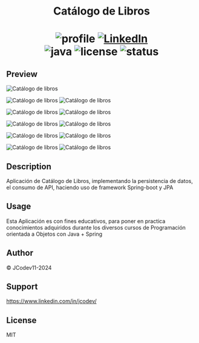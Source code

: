 <h1 align="center">Catálogo de Libros</h1>
<h1 align="center">
  <img alt="profile" src="https://img.shields.io/badge/JCodev-LiterAlura%20-blue">
  <a href="https://linkedin.com/in/JCodev11">
    <img alt="LinkedIn" src="https://img.shields.io/badge/Linkedin-JCodev11-48ecb1?style=flat&logo=linkedin">
  </a><br>
  
  
  <img alt="java" src="https://img.shields.io/badge/Java-red">
  <img alt="license" src="https://img.shields.io/badge/License-MIT-green">
  <img alt="status" src="https://img.shields.io/badge/Status-Online-Red">
    
</h1>

## Preview
![Catálogo de libros](img/LiterAlura-Menu.jpg)

![Catálogo de libros](img/LiterAlura-opc1.jpg) ![Catálogo de libros](img/LiterAlura-result1.jpg)

![Catálogo de libros](img/LiterAlura-opc2.jpg) ![Catálogo de libros](img/LiterAlura-result2.jpg)

![Catálogo de libros](img/LiterAlura-opc3.jpg) ![Catálogo de libros](img/LiterAlura-result3.jpg)

![Catálogo de libros](img/LiterAlura-opc4.jpg) ![Catálogo de libros](img/LiterAlura-result4.jpg)

![Catálogo de libros](img/LiterAlura-opc5.jpg) ![Catálogo de libros](img/LiterAlura-result5.jpg)


 

## Description
Aplicación de Catálogo de Libros, implementando la persistencia de datos, el consumo de API, haciendo uso de framework Spring-boot y JPA 

## Usage
Esta Aplicación es con fines educativos, para poner en practica conocimientos adquiridos durante los diversos cursos de Programación orientada a Objetos con Java + Spring

## Author
 © JCodev11-2024


## Support
https://www.linkedin.com/in/jcodev/


## License
MIT
